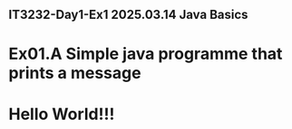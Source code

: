 ## IT3232-Day1-Ex1 2025.03.14 Java Basics
# Ex01.A Simple java programme that prints a message
# Hello World!!!
